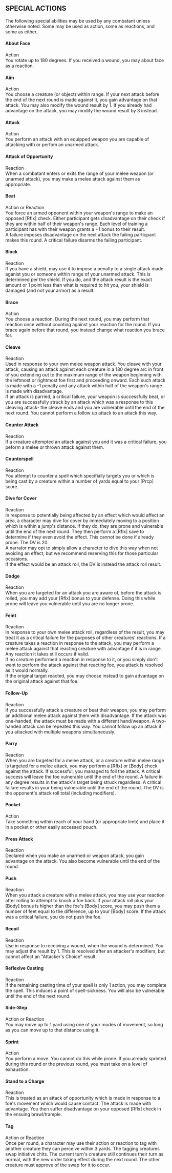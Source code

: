 ## SPECIAL ACTIONS
The following special abilities may be used by any combatant unless otherwise noted. Some may be used as action, some as reactions, and some as either.

#### About Face
Action  
You rotate up to 180 degrees. If you received a wound, you may about face as a reaction.

#### Aim  
Action  
You choose a creature (or object) within range. If your next attack before the end of the next round is made against it, you gain advantage on that attack. You may also modify the wound result by 1. If you already had advantage on the attack, you may modify the wound result by 3 instead.

#### Attack
Action  
You perform an attack with an equipped weapon you are capable of attacking with or perfom an unarmed attack.

#### Attack of Opportunity
Reaction  
When a combatant enters or exits the range of your melee weapon (or unarmed attack), you may make a melee attack against them as appropriate.

#### Beat
Action or Reaction  
You force an armed opponent within your weapon's range to make an opposed [Rflx] check. Either participant gets disadvantage on their check if they are within half of their weapon's range. Each level of training a participant has with their weapon grants a +1 bonus to their result.  
A failure imposes disadvantage on the next attack the failing particpant makes this round. A critical failure disarms the failing participant.

#### Block
Reaction  
If you have a shield, may use it to impose a penalty to a single attack made aganist you or someone within range of your unarmed attack. This is determined per the shield. If you do, and the attack result is the exact amount or 1 point less than what is required to hit you, your shield is damaged (and not your armor) as a result.

#### Brace
Action  
You choose a reaction. During the next round, you may perform that reaction once without counting against your reaction for the round. If you brace again before that round, you instead change what reaction you brace for.

#### Cleave
Reaction  
Used in response to your own melee weapon attack. You cleave with your attack, causing an attack against each creature in a 180 degree arc in front of you extending out to the maximum range of the weapon beginning with the leftmost or rightmost foe first and proceeding onward. Each such attack is made with a -1 penalty and any attack within half of the weapon's range is made with disadvantage.  
If an attack is parried, a critical failure, your weapon is successfully beat, or you are successfully struck by an attack which was a response to this cleaving attack- the cleave ends and you are vulnerable until the end of the next round. You cannot perform a follow up attack to an attack this way.

#### Counter Attack
Reaction  
If a creature attempted an attack against you and it was a critical failure, you peform a melee or thrown attack against them.

#### Counterspell
Reaction  
You attempt to counter a spell which specifially targets you or which is being cast by a creature within a number of yards equal to your [Prcp] score.

#### Dive for Cover
Reaction  
In response to potentially being affected by an effect which would affect an area, a character may dive for cover by immediately moving to a position which is within a jump's distance. If they do, they are prone and vulnerable until the end of the next round. They then perform a [Rflx] save to determine if they even avoid the effect. This cannot be done if already prone. The DV is 20.  
A narrator may opt to simply allow a character to dive this way when not avoiding an effect, but we recommend reserving this for those particular occasions.  
If the effect would be an attack roll, the DV is instead the attack roll result.

#### Dodge
Reaction  
When you are targeted for an attack you are aware of, before the attack is rolled, you may add your [Rflx] bonus to your defense. Doing this while prone will leave you vulnerable until you are no longer prone.

#### Feint
Reaction  
In response to your own melee attack roll, regardless of the result, you may treat it as a critical failure for the purposes of other creatures' reactions. If a creature takes a reaction in response to the attack, you may perform a melee attack against that reacting creature with advantage if it is in range. Any reaction it takes still occurs if valid.  
If no creature performed a reaction in response to it, or you simply don't want to perform the attack against that reacting foe, you attack is resolved as it would normally.  
If the original target reacted, you may choose instead to gain advantage on the original attack against that foe.

#### Follow-Up
Reaction  
If you successfully attack a creature or beat their weapon, you may perform an additional melee attack against them with disadvantage. If the attack was one-handed, the attack must be made with a different hand/weapon. A two-handed attack can be repeated this way. You cannot follow up an attack if you attacked with multiple weapons simultaneously.

#### Parry
Reaction  
When you are targeted for a melee attack, or a creature within melee range is targeted for a melee attack, you may perform a [Rflx] or [Body] check against the attack. If successful, you managed to foil the attack. A critical success will leave the foe vulnerable until the end of the round. A failure in any degree results in the attack's target being struck regardless. A critical failure results in your being vulnerable until the end of the round. The DV is the opponent's attack roll total (including modifiers).  

#### Pocket
Action  
Take something within reach of your hand (or appropriate limb) and place it in a pocket or other easily accessed pouch.

#### Press Attack
Reaction  
Declared when you make an unarmed or weapon attack, you gain advantage on the attack. You also become vulnerable until the end of the round.

#### Push
Reaction  
When you attack a creature with a melee attack, you may use your reaction after rolling to attempt to knock a foe back. If your attack roll plus your [Body] bonus is higher than the foe's [Body] score, you may push them a number of feet equal to the difference, up to your [Body] score. If the attack was a critical failure, you do not push the foe.

#### Recoil
Reaction  
Use in response to receiving a wound, when the wound is determined. You may adjust the result by 1. This is resolved after an attacker's modifiers, but cannot affect an "Attacker's Choice" result.

#### Reflexive Casting
Reaction  
If the remaining casting time of your spell is only 1 action, you may complete the spell. This induces a point of spell-sickness. You will also be vulnerable until the end of the next round.

#### Side-Step
Action or Reaction  
You may move up to 1 yard using one of your modes of movement, so long as you can move up to that distance using it.

#### Sprint
Action  
You perform a move. You cannot do this while prone. If you already sprinted during this round or the previous round, you must take on a level of exhaustion.

#### Stand to a Charge
Reaction  
This is treated as an attack of opportunity which is made in response to a foe's movement which would cause contact. The attack is made with advantage. You then suffer disadvantage on your opposed [Rflx] check in the ensuing brawl/trample.

#### Tag
Action or Reaction  
Once per round, a character may use their action or reaction to tag with another creature they can perceive within 3 yards. The tagging creatures swap initiative chits. The current turn's creature still continues their turn as normal, with the new order taking effect during the next round. The other creature must approve of the swap for it to occur.
